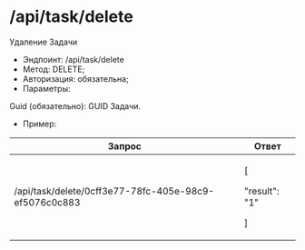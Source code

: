 # /api/task/delete

Удаление Задачи

* Эндпоинт: /api/task/delete&#x20;
* Метод: DELETE;
* Авторизация: обязательна;
* Параметры:

Guid (обязательно): GUID Задачи.

* Пример:

| Запрос                                                                 | Ответ                                         |
| ---------------------------------------------------------------------- | --------------------------------------------- |
| <p>/api/task/delete/0cff3e77-78fc-405e-98c9-ef5076c0c883 </p><p>  </p> | <p>  [</p><p>   "result": "1"</p><p>   ] </p> |
